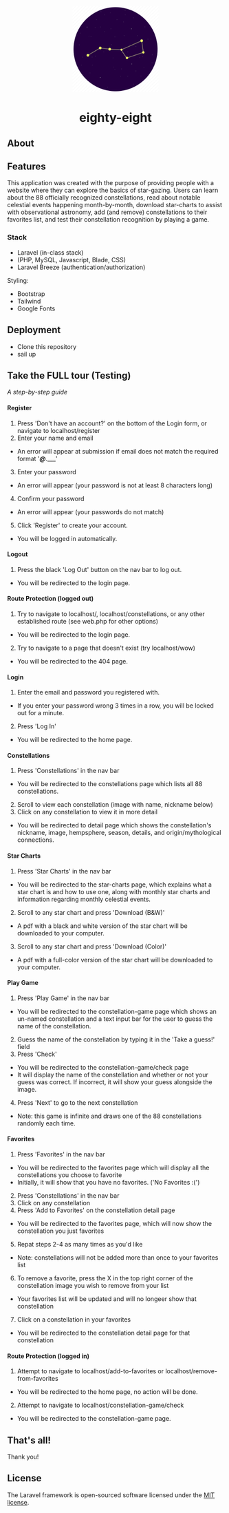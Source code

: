 <p align="center"><img src="./public/images/logo.png" width="200"></p>

<h1 align="center">
eighty-eight
</h1>

## About

## Features

This application was created with the purpose of providing people with a website where they can explore the basics of star-gazing. 
Users can learn about the 88 officially recognized constellations, read about notable celestial events happening month-by-month, download star-charts to assist with observational astronomy, add (and remove) constellations to their favorites list, and test their constellation recognition by playing a game. 
### Stack

- Laravel (in-class stack)
- (PHP, MySQL, Javascript, Blade, CSS)
- Laravel Breeze (authentication/authorization)

Styling:
- Bootstrap
- Tailwind
- Google Fonts

## Deployment

- Clone this repository
- sail up

## Take the FULL tour (Testing)
*A step-by-step guide*

#### Register
1. Press 'Don't have an account?' on the bottom of the Login form, or navigate to localhost/register
2. Enter your name and email
- An error will appear at submission if email does not match the required format '___@___.___'
3. Enter your password
- An error will appear (your password is not at least 8 characters long)
4. Confirm your password
- An error will appear (your passwords do not match)
5. Click 'Register' to create your account.
- You will be logged in automatically.

#### Logout
1. Press the black 'Log Out' button on the nav bar to log out.
- You will be redirected to the login page.

#### Route Protection (logged out)
1. Try to navigate to localhost/, localhost/constellations, or any other established route (see web.php for other options)
- You will be redirected to the login page.
2. Try to navigate to a page that doesn't exist (try localhost/wow)
- You will be redirected to the 404 page.

#### Login 
1. Enter the email and password you registered with.
- If you enter your password wrong 3 times in a row, you will be locked out for a minute.
2. Press 'Log In'
- You will be redirected to the home page.

#### Constellations
1. Press 'Constellations' in the nav bar
- You will be redirected to the constellations page which lists all 88 constellations.
2. Scroll to view each constellation (image with name, nickname below)
3. Click on any constellation to view it in more detail
- You will be redirected to detail page which shows the constellation's nickname, image, hempsphere, season, details, and origin/mythological connections. 

#### Star Charts
1. Press 'Star Charts' in the nav bar
- You will be redirected to the star-charts page, which explains what a star chart is and how to use one, along with monthly star charts and information regarding monthly celestial events.
2. Scroll to any star chart and press 'Download (B&W)'
- A pdf with a black and white version of the star chart will be downloaded to your computer.
3. Scroll to any star chart and press 'Download (Color)'
- A pdf with a full-color version of the star chart will be downloaded to your computer.

#### Play Game
1. Press 'Play Game' in the nav bar
- You will be redirected to the constellation-game page which shows an un-named constellation and a text input bar for the user to guess the name of the constellation.
2. Guess the name of the constellation by typing it in the 'Take a guess!' field
3. Press 'Check'
- You will be redirected to the constellation-game/check page
- It will display the name of the constellation and whether or not your guess was correct. If incorrect, it will show your guess alongside the image.
4. Press 'Next' to go to the next constellation
- Note: this game is infinite and draws one of the 88 constellations randomly each time.

#### Favorites
1. Press 'Favorites' in the nav bar
- You will be redirected to the favorites page which will display all the constellations you choose to favorite
- Initially, it will show that you have no favorites. ('No Favorites :(')
2. Press 'Constellations' in the nav bar
3. Click on any constellation
4. Press 'Add to Favorites' on the constellation detail page
- You will be redirected to the favorites page, which will now show the constellation you just favorites
5. Repat steps 2-4 as many times as you'd like
- Note: constellations will not be added more than once to your favorites list
6. To remove a favorite, press the X in the top right corner of the constellation image you wish to remove from your list
- Your favorites list will be updated and will no longeer show that constellation
7. Click on a constellation in your favorites
- You will be redirected to the constellation detail page for that constellation

#### Route Protection (logged in)
1. Attempt to navigate to localhost/add-to-favorites or localhost/remove-from-favorites
- You will be redirected to the home page, no action will be done.
2. Attempt to navigate to localhost/constellation-game/check
- You will be redirected to the constellation-game page.

## That's all!
Thank you!

## License

The Laravel framework is open-sourced software licensed under the [MIT license](https://opensource.org/licenses/MIT).
